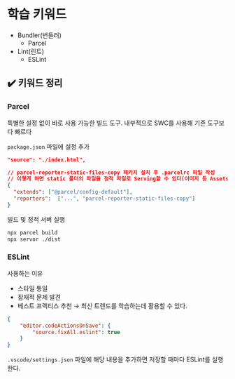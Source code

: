 # 학습 키워드

- Bundler(번들러)
  - Parcel
- Lint(린트)
  - ESLint

## ✔️ 키워드 정리

### Parcel

특별한 설정 없이 바로 사용 가능한 빌드 도구. 내부적으로 SWC를 사용해 기존 도구보다 빠르다<br/>

`package.json` 파일에 설정 추가

```Json
"source": "./index.html",
```

```Json
// parcel-reporter-static-files-copy 패키지 설치 후 .parcelrc 파일 작성
// 이렇게 하면 static 폴더의 파일을 정적 파일로 Serving할 수 있다(이미지 등 Assets).
{
  "extends": ["@parcel/config-default"],
  "reporters":  ["...", "parcel-reporter-static-files-copy"]
}
```

빌드 및 정적 서버 실행

```Bash
npx parcel build
npx servor ./dist
```

### ESLint
사용하는 이유
- 스타일 통일
- 잠재적 문제 발견
- 베스트 프랙티스 추천 → 최신 트렌드를 학습하는데 활용할 수 있다.

```Json
{
    "editor.codeActionsOnSave": {
        "source.fixAll.eslint": true
    }
}
```
`.vscode/settings.json` 파일에 해당 내용을 추가하면 저장할 때마다 ESLint를 실행한다.